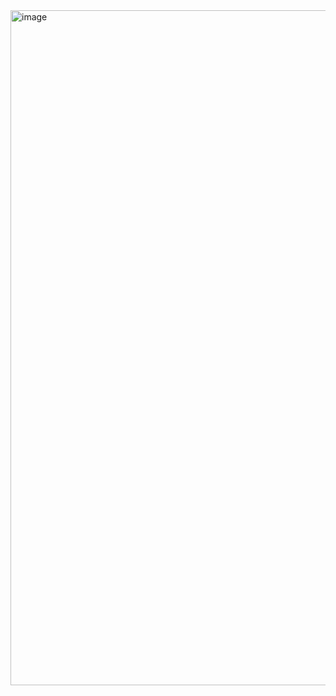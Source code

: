 <img width="1920" height="1080" alt="image" src="https://github.com/user-attachments/assets/1aad395b-0cc5-43a5-a6a8-20d2107b131b" />
